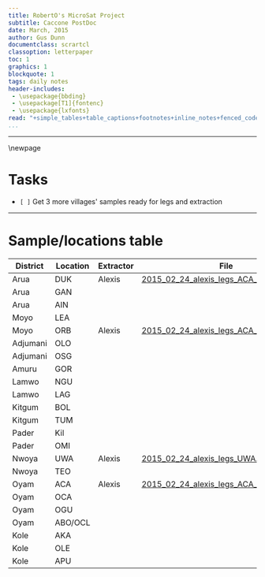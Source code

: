 ```yaml
---
title: RobertO's MicroSat Project
subtitle: Caccone PostDoc
date: March, 2015
author: Gus Dunn
documentclass: scrartcl
classoption: letterpaper
toc: 1
graphics: 1
blockquote: 1
tags: daily notes
header-includes: 
 - \usepackage{bbding}
 - \usepackage[T1]{fontenc}
 - \usepackage{lxfonts}
read: "+simple_tables+table_captions+footnotes+inline_notes+fenced_code_blocks+fenced_code_attributes+fancy_lists+definition_lists+superscript+subscript+tex_math_dollars"
...
```




------------------------------------------

\newpage

# Tasks #

- `[ ]` Get 3 more villages' samples ready for legs and extraction



------------------------------------------

# Sample/locations table #




| District | Location | Extractor | File                                                                                                                                  |
|----------|----------|-----------|---------------------------------------------------------------------------------------------------------------------------------------|
| Arua     | DUK      | Alexis    | [2015_02_24_alexis_legs_ACA_DUK_ORB.xlsx](file:///home/gus/Documents/YalePostDoc/project_stuff/g_f_fucipes_uganda/collection_data/samples_used/2015_02_24_alexis_legs_ACA_DUK_ORB.xlsx) |
| Arua     | GAN      |           |                                                                                                                                       |
| Arua     | AIN      |           |                                                                                                                                       |
| Moyo     | LEA      |           |                                                                                                                                       |
| Moyo     | ORB      | Alexis    | [2015_02_24_alexis_legs_ACA_DUK_ORB.xlsx](file:///home/gus/Documents/YalePostDoc/project_stuff/g_f_fucipes_uganda/collection_data/samples_used/2015_02_24_alexis_legs_ACA_DUK_ORB.xlsx) |
| Adjumani | OLO      |           |                                                                                                                                       |
| Adjumani | OSG      |           |                                                                                                                                       |
| Amuru    | GOR      |           |                                                                                                                                       |
| Lamwo    | NGU      |           |                                                                                                                                       |
| Lamwo    | LAG      |           |                                                                                                                                       |
| Kitgum   | BOL      |           |                                                                                                                                       |
| Kitgum   | TUM      |           |                                                                                                                                       |
| Pader    | Kil      |           |                                                                                                                                       |
| Pader    | OMI      |           |                                                                                                                                       |
| Nwoya    | UWA      | Alexis    | [2015_02_24_alexis_legs_UWA.xlsx](file:///home/gus/Documents/YalePostDoc/project_stuff/g_f_fucipes_uganda/collection_data/samples_used/2015_02_24_alexis_legs_UWA.xlsx)         |
| Nwoya    | TEO      |           |                                                                                                                                       |
| Oyam     | ACA      | Alexis    | [2015_02_24_alexis_legs_ACA_DUK_ORB.xlsx](file:///home/gus/Documents/YalePostDoc/project_stuff/g_f_fucipes_uganda/collection_data/samples_used/2015_02_24_alexis_legs_ACA_DUK_ORB.xlsx) |
| Oyam     | OCA      |           |                                                                                                                                       |
| Oyam     | OGU      |           |                                                                                                                                       |
| Oyam     | ABO/OCL  |           |                                                                                                                                       |
| Kole     | AKA      |           |                                                                                                                                       |
| Kole     | OLE      |           |                                                                                                                                       |
| Kole     | APU      |           |                                                                                                                                       |